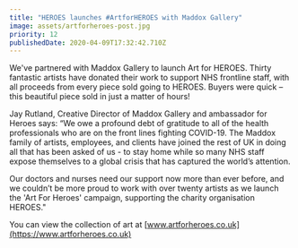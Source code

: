 ```yaml
---
title: "HEROES launches #ArtforHEROES with Maddox Gallery"
image: assets/artforheroes-post.jpg
priority: 12
publishedDate: 2020-04-09T17:32:42.710Z
---
```


We've partnered with Maddox Gallery to launch Art for HEROES. Thirty fantastic artists have donated their work to support NHS frontline staff, with all proceeds from every piece sold going to HEROES. Buyers were quick – this beautiful piece sold in just a matter of hours!

Jay Rutland, Creative Director of Maddox Gallery and ambassador for Heroes says: “We owe a profound debt of gratitude to all of the health professionals who are on the front lines fighting COVID-19. The Maddox family of artists, employees, and clients have joined the rest of UK in doing all that has been asked of us - to stay home while so many NHS staff expose themselves to a global crisis that has captured the world’s attention.

Our doctors and nurses need our support now more than ever before, and we couldn’t be more proud to work with over twenty artists as we launch the 'Art For Heroes' campaign, supporting the charity organisation HEROES."

You can view the collection of art at [www.artforheroes.co.uk](https://www.artforheroes.co.uk)
